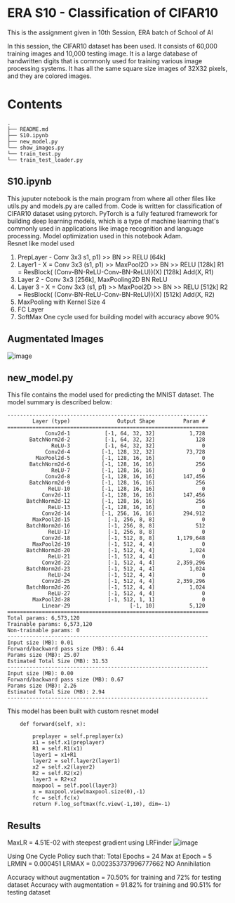 # ERA S10 - Classification of CIFAR10
This is the assignment given in 10th Session, ERA batch of School of AI

In this session, the CIFAR10 dataset has been used. It consists of 60,000 training images and 10,000 testing image.
It is a large database of handwritten digits that is commonly used for training various image processing systems.
It has all the same square size images of 32X32 pixels, and they are colored images.
# Contents
```
.
├── README.md
├── S10.ipynb
├── new_model.py
└── show_images.py
└── train_test.py
└── train_test_loader.py
```

## S10.ipynb 
This juputer notebook is the main program from where all other files like utils.py and models.py are called from. 
Code is written for classification of CIFAR10 dataset using pytorch. PyTorch is a fully featured framework for building deep 
learning models, which is a type of machine learning that's commonly used in applications like image recognition and 
language processing. Model optimization used in this notebook Adam.  
Resnet like model used
1. PrepLayer - Conv 3x3 s1, p1) >> BN >> RELU [64k]
2. Layer1 -
   X = Conv 3x3 (s1, p1) >> MaxPool2D >> BN >> RELU [128k]
   R1 = ResBlock( (Conv-BN-ReLU-Conv-BN-ReLU))(X) [128k] 
   Add(X, R1)
3. Layer 2 - Conv 3x3 [256k],
   MaxPooling2D
   BN
   ReLU
4. Layer 3 -
   X = Conv 3x3 (s1, p1) >> MaxPool2D >> BN >> RELU [512k]
   R2 = ResBlock( (Conv-BN-ReLU-Conv-BN-ReLU))(X) [512k]
   Add(X, R2)
5. MaxPooling with Kernel Size 4
6. FC Layer 
7. SoftMax
One cycle used for building model with accuracy above 90%

## Augmentated Images

![image](https://github.com/MamtaVenugopal/ERA/assets/42015212/1443f03b-ba75-4a09-8f12-262bc1ff5b84)












## new_model.py

This file contains the model used for predicting the MNIST dataset. The model summary is described below:
```
----------------------------------------------------------------
        Layer (type)               Output Shape         Param #
================================================================
            Conv2d-1           [-1, 64, 32, 32]           1,728
       BatchNorm2d-2           [-1, 64, 32, 32]             128
              ReLU-3           [-1, 64, 32, 32]               0
            Conv2d-4          [-1, 128, 32, 32]          73,728
         MaxPool2d-5          [-1, 128, 16, 16]               0
       BatchNorm2d-6          [-1, 128, 16, 16]             256
              ReLU-7          [-1, 128, 16, 16]               0
            Conv2d-8          [-1, 128, 16, 16]         147,456
       BatchNorm2d-9          [-1, 128, 16, 16]             256
             ReLU-10          [-1, 128, 16, 16]               0
           Conv2d-11          [-1, 128, 16, 16]         147,456
      BatchNorm2d-12          [-1, 128, 16, 16]             256
             ReLU-13          [-1, 128, 16, 16]               0
           Conv2d-14          [-1, 256, 16, 16]         294,912
        MaxPool2d-15            [-1, 256, 8, 8]               0
      BatchNorm2d-16            [-1, 256, 8, 8]             512
             ReLU-17            [-1, 256, 8, 8]               0
           Conv2d-18            [-1, 512, 8, 8]       1,179,648
        MaxPool2d-19            [-1, 512, 4, 4]               0
      BatchNorm2d-20            [-1, 512, 4, 4]           1,024
             ReLU-21            [-1, 512, 4, 4]               0
           Conv2d-22            [-1, 512, 4, 4]       2,359,296
      BatchNorm2d-23            [-1, 512, 4, 4]           1,024
             ReLU-24            [-1, 512, 4, 4]               0
           Conv2d-25            [-1, 512, 4, 4]       2,359,296
      BatchNorm2d-26            [-1, 512, 4, 4]           1,024
             ReLU-27            [-1, 512, 4, 4]               0
        MaxPool2d-28            [-1, 512, 1, 1]               0
           Linear-29                   [-1, 10]           5,120
================================================================
Total params: 6,573,120
Trainable params: 6,573,120
Non-trainable params: 0
----------------------------------------------------------------
Input size (MB): 0.01
Forward/backward pass size (MB): 6.44
Params size (MB): 25.07
Estimated Total Size (MB): 31.53
----------------------------------------------------------------
Input size (MB): 0.00
Forward/backward pass size (MB): 0.67
Params size (MB): 2.26
Estimated Total Size (MB): 2.94
----------------------------------------------------------------
```
This model has been built with custom resnet model
```
    def forward(self, x):

        preplayer = self.preplayer(x) 
        x1 = self.x1(preplayer)
        R1 = self.R1(x1)
        layer1 = x1+R1
        layer2 = self.layer2(layer1)
        x2 = self.x2(layer2)
        R2 = self.R2(x2)
        layer3 = R2+x2
        maxpool = self.pool(layer3)
        x = maxpool.view(maxpool.size(0),-1)
        fc = self.fc(x)
        return F.log_softmax(fc.view(-1,10), dim=-1)
```


## Results
MaxLR = 4.51E-02 with steepest gradient using LRFinder
![image](https://github.com/MamtaVenugopal/ERA/assets/42015212/79ae17b7-e22b-488d-8961-8cf5dcea6b8e)

Using One Cycle Policy such that:
Total Epochs = 24
Max at Epoch = 5
LRMIN = 0.000451
LRMAX = 0.002353737996777662
NO Annihilation

Accuracy without augmentation = 70.50% for training and 72% for testing dataset
Accuracy with augmentation    = 91.82% for training and 90.51% for testing dataset
        


